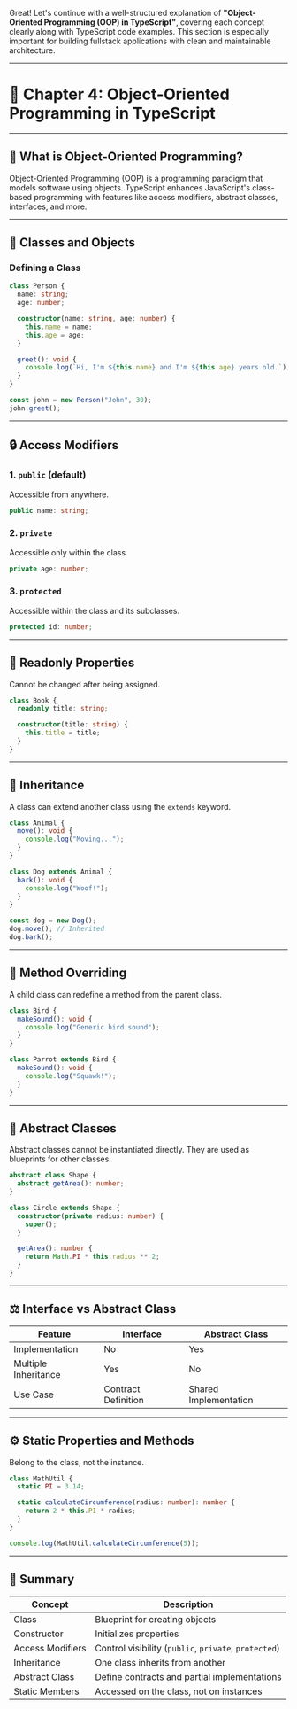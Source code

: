 Great! Let's continue with a well-structured explanation of **"Object-Oriented Programming (OOP) in TypeScript"**, covering each concept clearly along with TypeScript code examples. This section is especially important for building fullstack applications with clean and maintainable architecture.

---

# 📘 Chapter 4: Object-Oriented Programming in TypeScript

---

## 🧱 What is Object-Oriented Programming?

Object-Oriented Programming (OOP) is a programming paradigm that models software using objects. TypeScript enhances JavaScript's class-based programming with features like access modifiers, abstract classes, interfaces, and more.

---

## 🔹 Classes and Objects

### Defining a Class

```ts
class Person {
  name: string;
  age: number;

  constructor(name: string, age: number) {
    this.name = name;
    this.age = age;
  }

  greet(): void {
    console.log(`Hi, I'm ${this.name} and I'm ${this.age} years old.`);
  }
}

const john = new Person("John", 30);
john.greet();
```

---

## 🔒 Access Modifiers

### 1. `public` (default)
Accessible from anywhere.

```ts
public name: string;
```

### 2. `private`
Accessible only within the class.

```ts
private age: number;
```

### 3. `protected`
Accessible within the class and its subclasses.

```ts
protected id: number;
```

---

## 🔐 Readonly Properties

Cannot be changed after being assigned.

```ts
class Book {
  readonly title: string;

  constructor(title: string) {
    this.title = title;
  }
}
```

---

## 🧬 Inheritance

A class can extend another class using the `extends` keyword.

```ts
class Animal {
  move(): void {
    console.log("Moving...");
  }
}

class Dog extends Animal {
  bark(): void {
    console.log("Woof!");
  }
}

const dog = new Dog();
dog.move(); // Inherited
dog.bark();
```

---

## 🔁 Method Overriding

A child class can redefine a method from the parent class.

```ts
class Bird {
  makeSound(): void {
    console.log("Generic bird sound");
  }
}

class Parrot extends Bird {
  makeSound(): void {
    console.log("Squawk!");
  }
}
```

---

## 🧩 Abstract Classes

Abstract classes cannot be instantiated directly. They are used as blueprints for other classes.

```ts
abstract class Shape {
  abstract getArea(): number;
}

class Circle extends Shape {
  constructor(private radius: number) {
    super();
  }

  getArea(): number {
    return Math.PI * this.radius ** 2;
  }
}
```

---

## ⚖️ Interface vs Abstract Class

| Feature              | Interface            | Abstract Class       |
|----------------------|----------------------|-----------------------|
| Implementation       | No                   | Yes                   |
| Multiple Inheritance | Yes                  | No                    |
| Use Case             | Contract Definition  | Shared Implementation |

---

## ⚙️ Static Properties and Methods

Belong to the class, not the instance.

```ts
class MathUtil {
  static PI = 3.14;

  static calculateCircumference(radius: number): number {
    return 2 * this.PI * radius;
  }
}

console.log(MathUtil.calculateCircumference(5));
```

---

## 🧠 Summary

| Concept                 | Description                                 |
|-------------------------|---------------------------------------------|
| Class                  | Blueprint for creating objects              |
| Constructor            | Initializes properties                      |
| Access Modifiers       | Control visibility (`public`, `private`, `protected`) |
| Inheritance            | One class inherits from another             |
| Abstract Class         | Define contracts and partial implementations|
| Static Members         | Accessed on the class, not on instances     |
